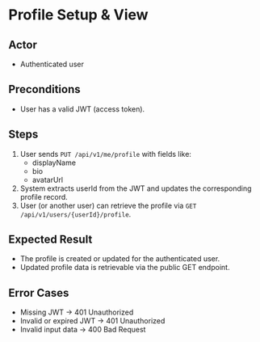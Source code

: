 # Profile Setup & View

## Actor
- Authenticated user

## Preconditions
- User has a valid JWT (access token).

## Steps
1. User sends `PUT /api/v1/me/profile` with fields like:
    - displayName
    - bio
    - avatarUrl
2. System extracts userId from the JWT and updates the corresponding profile record.
3. User (or another user) can retrieve the profile via `GET /api/v1/users/{userId}/profile`.

## Expected Result
- The profile is created or updated for the authenticated user.
- Updated profile data is retrievable via the public GET endpoint.

## Error Cases
- Missing JWT → 401 Unauthorized
- Invalid or expired JWT → 401 Unauthorized
- Invalid input data → 400 Bad Request
